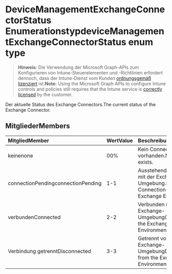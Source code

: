 # <a name="devicemanagementexchangeconnectorstatus-enum-type"></a><span data-ttu-id="2962b-101">DeviceManagementExchangeConnectorStatus Enumerationstyp</span><span class="sxs-lookup"><span data-stu-id="2962b-101">deviceManagementExchangeConnectorStatus enum type</span></span>

> <span data-ttu-id="2962b-102">**Hinweis:** Die Verwendung der Microsoft Graph-APIs zum Konfigurieren von Intune-Steuerelementen und -Richtlinien erfordert dennoch, dass der Intune-Dienst vom Kunden [ordnungsgemäß lizenziert](https://go.microsoft.com/fwlink/?linkid=839381) ist.</span><span class="sxs-lookup"><span data-stu-id="2962b-102">**Note:** Using the Microsoft Graph APIs to configure Intune controls and policies still requires that the Intune service is [correctly licensed](https://go.microsoft.com/fwlink/?linkid=839381) by the customer.</span></span>

<span data-ttu-id="2962b-103">Der aktuelle Status des Exchange Connectors.</span><span class="sxs-lookup"><span data-stu-id="2962b-103">The current status of the Exchange Connector.</span></span>
## <a name="members"></a><span data-ttu-id="2962b-104">Mitglieder</span><span class="sxs-lookup"><span data-stu-id="2962b-104">Members</span></span>
|<span data-ttu-id="2962b-105">Mitglied</span><span class="sxs-lookup"><span data-stu-id="2962b-105">Member</span></span>|<span data-ttu-id="2962b-106">Wert</span><span class="sxs-lookup"><span data-stu-id="2962b-106">Value</span></span>|<span data-ttu-id="2962b-107">Beschreibung</span><span class="sxs-lookup"><span data-stu-id="2962b-107">Description</span></span>|
|:---|:---|:---|
|<span data-ttu-id="2962b-108">keine</span><span class="sxs-lookup"><span data-stu-id="2962b-108">none</span></span>|<span data-ttu-id="2962b-109">0</span><span class="sxs-lookup"><span data-stu-id="2962b-109">0%</span></span>|<span data-ttu-id="2962b-110">Kein Connector vorhanden.</span><span class="sxs-lookup"><span data-stu-id="2962b-110">No Connector exists.</span></span>|
|<span data-ttu-id="2962b-111">connectionPending</span><span class="sxs-lookup"><span data-stu-id="2962b-111">connectionPending</span></span>|<span data-ttu-id="2962b-112">1</span><span class="sxs-lookup"><span data-stu-id="2962b-112">-1</span></span>|<span data-ttu-id="2962b-113">Ausstehende Verbindung mit der Exchange-Umgebung.</span><span class="sxs-lookup"><span data-stu-id="2962b-113">Pending Connection to the Exchange Environment.</span></span>|
|<span data-ttu-id="2962b-114">verbunden</span><span class="sxs-lookup"><span data-stu-id="2962b-114">Connected</span></span>|<span data-ttu-id="2962b-115">2</span><span class="sxs-lookup"><span data-stu-id="2962b-115">-2</span></span>|<span data-ttu-id="2962b-116">Verbunden mit der Exchange-Umgebung</span><span class="sxs-lookup"><span data-stu-id="2962b-116">Connected to the Exchange Environment</span></span>|
|<span data-ttu-id="2962b-117">Verbindung getrennt</span><span class="sxs-lookup"><span data-stu-id="2962b-117">Disconnected</span></span>|<span data-ttu-id="2962b-118">3</span><span class="sxs-lookup"><span data-stu-id="2962b-118">-3</span></span>|<span data-ttu-id="2962b-119">Getrennt von den Exchange-Umgebung</span><span class="sxs-lookup"><span data-stu-id="2962b-119">Disconnected from the Exchange Environment</span></span>|








